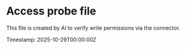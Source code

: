 # Access probe file
This file is created by AI to verify write permissions via the connector.

Timestamp: 2025-10-29T00:00:00Z

